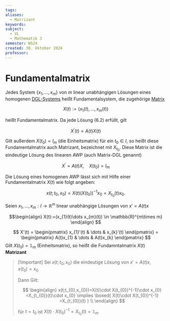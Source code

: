 ```yaml
---
tags: 
aliases:
  - Matrizant
keywords: 
subject:
  - VL
  - Mathematik 3
semester: WS24
created: 30. Oktober 2024
professor:
---
```

 

# Fundamentalmatrix

Jedes System $\left\{x_1, \ldots, x_m\right\}$ von $m$ linear unabhängigen Lösungen eines homogenen [DGL-Systems](DGL-System.md) heißt Fundamentalsystem, die zugehörige [Matrix](Algebra/Matrix.md)

$$
X(t):=\left(x_1(t), \ldots, x_m(t)\right)
$$

heißt Fundamentalmatrix. Da jede Lösung (6.2) erfüllt, gilt

$$
X^{\prime}(t)=A(t) X(t)
$$


Gilt außerdem $X\left(t_0\right)=I_m$ (die Einheitsmatrix) für ein $t_0 \in I$, so heißt diese Fundamentalmatrix auch Matrizant, bezeichnet mit $X_{t_0}$. Diese Matrix ist die eindeutige Lösung des linearen AWP (auch Matrix-DGL genannt)

$$
X^{\prime}=A(t) X, \quad X\left(t_0\right)=I_m
$$


Die Lösung eines homogenen AWP lässt sich mit Hilfe einer Fundamentalmatrix $X(t)$ wie folgt angeben:

$$
x\left(t ; t_0, x_0\right)=X(t)\left(X\left(t_0\right)\right)^{-1} x_0=X_{t_0}(t) x_0 .
$$


Seien $x_{1},\dots ,x_{m}: I \to \mathbb{R}^{m}$ linear unabhängige Lösungen von $x'=A(t)x$

$$\begin{align}
X(t):=(x_{1}(t)\dots x_{m}(t)) \in \mathbb{R}^{m\times m}
\end{align}
$$

$$
X'(t) = \begin{pmatrix}
x_{1}'(t) & \dots  & x_{k}'(t)
\end{pmatrix} = \begin{pmatrix}
A(t)x_{1}  & \dots  & A(t)x_{k}
\end{pmatrix}
$$
Gilt $X(t_{0})= \mathbb{1}_{m}$ (Einheitsmatrix), so heißt die Fundamntalmatrix $X(t)$ **Matrizant** 

> [!important] Sei $x(t;t_{0};x_{0})$ die eindeutige Lösung von $x'=A(t)x,\quad x(t_{0}) = x_{0}$
> 
> Dann Gilt:
> 
> $$
> \begin{align}
> x(t;t_{0},x_{0})=X(t)\cdot X(t_{0})^{-1}\cdot x_{0} =X_{t_{0}}(t)\cdot x_{0} \implies \boxed{ X(t)\cdot X(t_{0})^{-1} =X_{t_{0}}(t) } \\
> \end{align}
> $$
> 
> für  $t=t_{0}$ ist $X(t)\cdot X(t_{0})^{-1}=X_{t_{0}}(t)=\mathbb{1}_{m}$
> 
